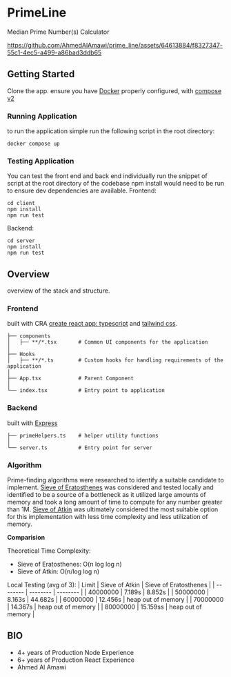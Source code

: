 # PrimeLine
Median Prime Number(s) Calculator

https://github.com/AhmedAlAmawi/prime_line/assets/64613884/f8327347-55c1-4ec5-a499-a86bad3ddb65

## Getting Started
Clone the app. ensure you have [Docker](https://docs.docker.com/get-started/) properly configured, with  [compose v2](https://docs.docker.com/compose/gettingstarted/) 

### Running Application
to run the application simple run the following script in the root directory:

```
docker compose up
```

### Testing Application
You can test the front end and back end individually run the snippet of script at the root directory of the codebase
npm install would need to be run to ensure dev dependencies are available.
Frontend:
```
cd client
npm install
npm run test
```

Backend:
```
cd server
npm install
npm run test
```

## Overview
overview of the stack and structure.

### Frontend
built with CRA [create react app: typescript](https://create-react-app.dev/docs/adding-typescript/) and [tailwind css](https://tailwindcss.com/).

```
├── components 
│   ├── **/*.tsx       # Common UI components for the application
│  
├── Hooks
│   ├── **/*.ts        # Custom hooks for handling requirements of the application 
│
├── App.tsx            # Parent Component
│
└── index.tsx          # Entry point to application
```


### Backend
built with [Express](https://expressjs.com/)

```
├── primeHelpers.ts    # helper utility functions
│
└── server.ts          # Entry point for server
```

### Algorithm
Prime-finding algorithms were researched to identify a suitable candidate to implement. [Sieve of Eratosthenes](https://www.geeksforgeeks.org/sieve-of-eratosthenes/) was considered and tested locally and identified to be a source of a bottleneck as it utilized large amounts of memory and took a long amount of time to compute for any number greater than 1M. [Sieve of Atkin](https://www.geeksforgeeks.org/sieve-of-atkin/) was ultimately considered the most suitable option for this implementation with less time complexity and less utilization of memory.

**Comparision**

Theoretical Time Complexity:
- Sieve of Eratosthenes: O(n log log n)
- Sieve of Atkin: O(n/log log n)

Local Testing (avg of 3):
| Limit | Sieve of Atkin | Sieve of Eratosthenes |
| -------- | -------- | -------- |
| 40000000  | 7.189s  | 8.852s  |
| 50000000  | 8.163s  | 44.682s |
| 60000000  | 12.456s  |  heap out of memory  |
| 70000000  | 14.367s  |  heap out of memory  |
| 80000000  | 15.159ss  |  heap out of memory  |



## BIO
- 4+ years of Production Node Experience
- 6+ years of Production React Experience
- Ahmed Al Amawi
